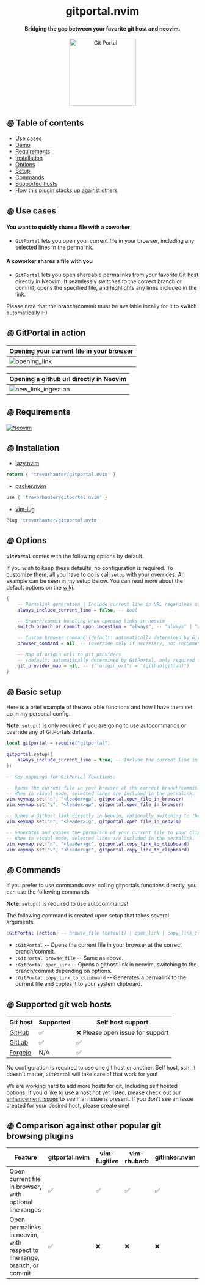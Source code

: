 <div align="center">

# gitportal.nvim
#### Bridging the gap between your favorite git host and neovim.

<img alt="Git Portal" height="175" src="/assets/gitportal-icon.png" />
</div>

## ꩜ Table of contents
* [Use cases](#-use-cases)
* [Demo](#-gitportal-in-action)
* [Requirements](#-requirements)
* [Installation](#-installation)
* [Options](#-options)
* [Setup](#-basic-setup)
* [Commands](#-commands)
* [Supported hosts](#-supported-git-web-hosts)
* [How this plugin stacks up against others](#-comparison-against-other-popular-git-browsing-plugins)

## ꩜ Use cases
#### You want to quickly share a file with a coworker 
- `GitPortal` lets you open your current file in your browser, including any selected lines in the permalink.

#### A coworker shares a file with you 
- `GitPortal` lets you open shareable permalinks from your favorite Git host directly in Neovim. It seamlessly switches to the correct branch or commit, opens the specified file, and highlights any lines included in the link.

Please note that the branch/commit must be available locally for it to switch automatically :-) 

## ꩜ GitPortal in action
| Opening your current file in your browser |
| --- |
| ![opening_link](https://github.com/user-attachments/assets/92313f0e-5361-47e8-92a5-9137e8aaaab2) |

| Opening a github url directly in Neovim |
| --- |
| ![new_link_ingestion](https://github.com/user-attachments/assets/98e65711-2f42-42c0-b586-04b158c8290a) |

## ꩜ Requirements
[![Neovim](https://img.shields.io/badge/Neovim%200.10+-green.svg?style=for-the-badge&logo=neovim)](https://neovim.io)
## ꩜ Installation
- [lazy.nvim](https://github.com/folke/lazy.nvim)
```lua
return { 'trevorhauter/gitportal.nvim' }
```

- [packer.nvim](https://github.com/wbthomason/packer.nvim)
```lua
use { 'trevorhauter/gitportal.nvim' }
```

- [vim-lug](https://github.com/junegunn/vim-plug)
```lua
Plug 'trevorhauter/gitportal.nvim'
``` 

## ꩜ Options
**`GitPortal`** comes with the following options by default.

If you wish to keep these defaults, no configuration is required. To customize them, all you have to do is call `setup` with your overrides. An example can be seen in my setup below. You can read more about the default options on the [wiki](https://github.com/trevorhauter/gitportal.nvim/wiki/Options).
```lua
{
    -- Permalink generation | Include current line in URL regardless of current mode
    always_include_current_line = false, -- bool

    -- Branch/commit handling when opening links in neovim
    switch_branch_or_commit_upon_ingestion = "always", -- "always" | "ask_first" | "never"

    -- Custom browser command (default: automatically determined by GitPortal)
    browser_command = nil, -- (override only if necessary, not recommended)

    -- Map of origin urls to git providers 
    -- (default: automatically determined by GitPortal, only required for self hosting)
    git_provider_map = nil, -- {["origin_url"] = "(github|gitlab)"}   
}
```

## ꩜ Basic setup
Here is a brief example of the available functions and how I have them set up in my personal config.

**Note**: `setup()` is only required if you are going to use [autocommands](#-commands) or override any of GitPortals defaults.

```lua
local gitportal = require("gitportal")

gitportal.setup({
    always_include_current_line = true, -- Include the current line in permalinks by default
})

-- Key mappings for GitPortal functions:

-- Opens the current file in your browser at the correct branch/commit.
-- When in visual mode, selected lines are included in the permalink.
vim.keymap.set("n", "<leader>gp", gitportal.open_file_in_browser)
vim.keymap.set("v", "<leader>gp", gitportal.open_file_in_browser)

-- Opens a Githost link directly in Neovim, optionally switching to the branch/commit.
vim.keymap.set("n", "<leader>ig", gitportal.open_file_in_neovim)

-- Generates and copies the permalink of your current file to your clipboard.
-- When in visual mode, selected lines are included in the permalink.
vim.keymap.set("n", "<leader>gc", gitportal.copy_link_to_clipboard)
vim.keymap.set("v", "<leader>gc", gitportal.copy_link_to_clipboard)
```

## ꩜ Commands
If you prefer to use commands over calling gitportals functions directly, you can use the following commands 

**Note**: `setup()` is required to use autocommands!

The following command is created upon setup that takes several arguments. 
```lua
:GitPortal [action] -- browse_file (default) | open_link | copy_link_to_clipboard
```

- `:GitPortal` -- Opens the current file in your browser at the correct branch/commit.
- `:GitPortal browse_file` -- Same as above.
- `:GitPortal open_link` -- Opens a githost link in neovim, switching to the branch/commit depending on options.
- `:GitPortal copy_link_to_clipboard` -- Generates a permalink to the current file and copies it to your system clipboard.   

## ꩜ Supported git web hosts
Git host                        | Supported          | Self host support 
--------------------------------|--------------------|---------------------------
[GitHub](https://github.com/)   | :white_check_mark: | :x: Please open issue for support
[GitLab](https://gitlab.com/)   | :white_check_mark: | :white_check_mark:
[Forgejo](https://forgejo.org/) | N/A     | :white_check_mark:

No configuration is required to use one git host or another. Self host, ssh, it doesn't matter, `GitPortal` will take care of that work for you!

We are working hard to add more hosts for git, including self hosted options. If you'd like to use a host not yet listed, please check out our [enhancement issues](https://github.com/trevorhauter/gitportal.nvim/issues?q=is%3Aopen+is%3Aissue+label%3Aenhancement) to see if an issue is present. If you don't see an issue created for your desired host, please create one!

## ꩜ Comparison against other popular git browsing plugins

Feature                                                 | gitportal.nvim              | vim-fugitive       | vim-rhubarb        | gitlinker.nvim       
--------------------------------------------------------|-----------------------------|--------------------|--------------------|----------------------
Open current file in browser, with optional line ranges | :white_check_mark:          | :white_check_mark: | :white_check_mark: | :white_check_mark:   
Open permalinks in neovim, with respect to line range, branch, or commit|:white_check_mark:| :x:           | :x:                | :x:                  
